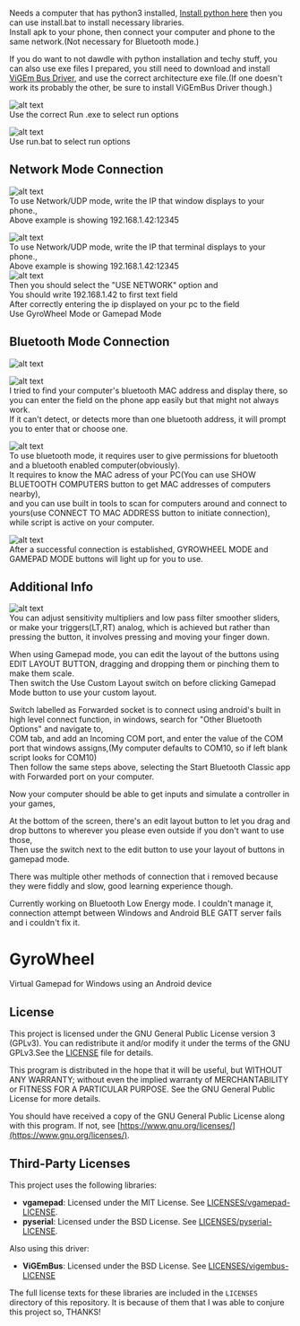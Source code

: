 Needs a computer that has python3 installed, [Install python here](https://www.python.org/downloads/) then you can use install.bat to install necessary libraries.  
Install apk to your phone, then connect your computer and phone to the same network.(Not necessary for Bluetooth mode.)   

If you do want to not dawdle with python installation and techy stuff, you can also use exe files I prepared, you still need to download and install     
[ViGEm Bus Driver](https://vigembusdriver.com/download/), and use the correct architecture exe file.(If one doesn't work its probably the other, be sure to install ViGEmBus Driver though.)   
     
![alt text](readme-photos/runexe.png "runexe")  
Use the correct Run .exe to select run options 


![alt text](readme-photos/run-bat.png "run-bat")  
Use run.bat to select run options    
## Network Mode Connection
![alt text](/readme-photos/run-udp-mode-exe.png "udp-mode-exe")  
To use Network/UDP mode, write the IP that window displays to your phone.,   
Above example is showing 192.168.1.42:12345 

![alt text](/readme-photos/run-udp-mode.png "udp-mode")  
To use Network/UDP mode, write the IP that terminal displays to your phone.,   
Above example is showing 192.168.1.42:12345   
![alt text](/readme-photos/udp-mode-enter-ip.png "udp-mode-enter-ip-on-phone")  
Then you should select the "USE NETWORK" option and   
You should write 192.168.1.42 to first text field   
After correctly entering the ip displayed on your pc to the field   
Use GyroWheel Mode or Gamepad Mode  

## Bluetooth Mode Connection
![alt text](/readme-photos/bluetooth-listening-exe.png "bluetooth-listening")   

![alt text](/readme-photos/bluetooth-listening.png "bluetooth-listening")   
I tried to find your computer's bluetooth MAC address and display there,    so you can enter the field on the phone app easily but that might not always work.    
If it can't detect, or detects more than one bluetooth address, it will prompt you to enter that or choose one.   

![alt text](/readme-photos/bluetooth-mode.png "bluetooth-mode")  
To use bluetooth mode, it requires user to give permissions for bluetooth and a bluetooth enabled computer(obviously).    
It requires to know the MAC adress of your PC(You can use SHOW BLUETOOTH COMPUTERS button to get MAC addresses of computers nearby),  
and you can use built in tools to scan for computers around and connect to yours(use CONNECT TO MAC ADDRESS button to initiate connection), while script is active on your computer.       

![alt text](/readme-photos/bluetooth-mode-connected.png "bluetooth-mode-connected")      
After a successful connection is established, GYROWHEEL MODE and GAMEPAD MODE buttons will light up for you to use.   

## Additional Info
![alt text](/readme-photos/settings.png "settings")   
You can adjust sensitivity multipliers and low pass filter smoother sliders,   
or make your triggers(LT,RT) analog, which is achieved but rather than pressing the button, it involves pressing and moving your finger down.   



When using Gamepad mode, you can edit the layout of the buttons using EDIT LAYOUT BUTTON, dragging and dropping them or pinching them to make them scale.  
Then switch the Use Custom Layout switch on before clicking Gamepad Mode button to use your custom layout.   


Switch labelled as Forwarded socket is to connect using android's built in high level connect function, in windows, search for "Other Bluetooth Options" and navigate to,     
COM tab, and add an Incoming COM port, and enter the value of the COM port that windows assigns,(My computer defaults to COM10, so if left blank script looks for COM10)  
Then follow the same steps above, selecting the Start Bluetooth Classic app with Forwarded port on your computer.   

Now your computer should be able to get inputs and simulate a controller in your games,  


At the bottom of the screen, there's an edit layout button to let you drag and drop buttons to wherever you please even outside if you don't want to use those,   
Then use the switch next to the edit button to use your layout of buttons in gamepad mode.   

There was multiple other methods of connection that i removed because they were fiddly and slow, good learning experience though.  

Currently working on Bluetooth Low Energy mode. I couldn't manage it, connection attempt between Windows and Android BLE GATT server fails and i couldn't fix it.   
# GyroWheel 

Virtual Gamepad for Windows using an Android device

## License  

This project is licensed under the GNU General Public License version 3 (GPLv3). You can redistribute it and/or modify it under the terms of the GNU GPLv3.See the [LICENSE](LICENSE) file for details.  

This program is distributed in the hope that it will be useful, but WITHOUT ANY WARRANTY; without even the implied warranty of MERCHANTABILITY or FITNESS FOR A PARTICULAR PURPOSE. See the GNU General Public License for more details.  

You should have received a copy of the GNU General Public License along with this program. If not, see [https://www.gnu.org/licenses/](https://www.gnu.org/licenses/).  

## Third-Party Licenses  

This project uses the following libraries:  

- **vgamepad**: Licensed under the MIT License. See [LICENSES/vgamepad-LICENSE](LICENSES/vgamepad-LICENSE).  
- **pyserial**: Licensed under the BSD License. See [LICENSES/pyserial-LICENSE](LICENSES/pyserial-LICENSE).  

Also using this driver:

- **ViGEmBus**: Licensed under the BSD License. See [LICENSES/vigembus-LICENSE](LICENSES/vigembus-LICENSE)

The full license texts for these libraries are included in the `LICENSES` directory of this repository. It is because of them that I was able to conjure this project so, THANKS!
